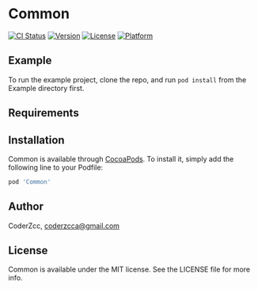 # Common

[![CI Status](https://img.shields.io/travis/CoderZcc/Common.svg?style=flat)](https://travis-ci.org/CoderZcc/Common)
[![Version](https://img.shields.io/cocoapods/v/Common.svg?style=flat)](https://cocoapods.org/pods/Common)
[![License](https://img.shields.io/cocoapods/l/Common.svg?style=flat)](https://cocoapods.org/pods/Common)
[![Platform](https://img.shields.io/cocoapods/p/Common.svg?style=flat)](https://cocoapods.org/pods/Common)

## Example

To run the example project, clone the repo, and run `pod install` from the Example directory first.

## Requirements

## Installation

Common is available through [CocoaPods](https://cocoapods.org). To install
it, simply add the following line to your Podfile:

```ruby
pod 'Common'
```

## Author

CoderZcc, coderzcca@gmail.com

## License

Common is available under the MIT license. See the LICENSE file for more info.
